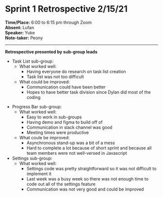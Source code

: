 # Sprint 1 Retrospective 2/15/21
**Time/Place:** 6:00 to 6:15 pm through Zoom <br/>
**Absent:** Lufan <br/>
**Speaker:** Yuke <br/>
**Note-taker:** Peony <br/>
***
**Retrospective presented by sub-group leads**
* Task List sub-group: <br/>
    * What worked well:
        - Having everyone do research on task list creation
        - Task list was not too difficult
    * What could be improved:
        - Communication could have been better
        - Hopes to have better task division since Dylan did most of the coding
- Progress Bar sub-group: <br/>
    * What worked well:
        - Easy to work in sub-groups
        - Having demo and figma to build off of
        - Communication in slack channel was good
        - Meeting times were productive
    * What coule be improved:
        - Asynchronous stand-up was a bit of a mess
        - Hard to complete a lot because of short sprint
          and because all team members were not well-versed in Javascript
- Settings sub-group: <br/>
    * What worked well:
        - Settings code was pretty straightforward so it was not difficult to implement it
        - Last week was a busy week so there was not enough time to code out all of the settings feature
        - Communication was not very good and could be improved
